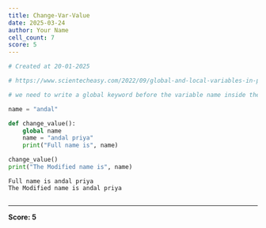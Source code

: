 ```yaml
---
title: Change-Var-Value
date: 2025-03-24
author: Your Name
cell_count: 7
score: 5
---
```


```python
# Created at 20-01-2025
```


```python
# https://www.scientecheasy.com/2022/09/global-and-local-variables-in-python.html/
```


```python
# we need to write a global keyword before the variable name inside the function.
```


```python
name = "andal"
```


```python
def change_value():
    global name
    name = "andal priya"
    print("Full name is", name)
```


```python
change_value()
print("The Modified name is", name)
```

    Full name is andal priya
    The Modified name is andal priya



```python

```


---
**Score: 5**

